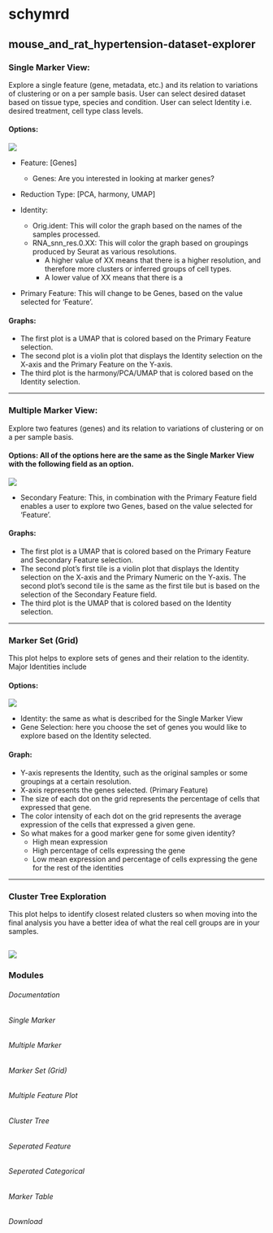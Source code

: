 # schymrd
mouse_and_rat_hypertension-dataset-explorer
---

### Single Marker View:
Explore a single feature (gene, metadata, etc.) and its relation to variations of clustering or on a per sample basis. 
User can select desired dataset based on tissue type, species and condition. User can select Identity i.e. desired treatment, cell type class levels. 

#### Options: 
![](.README_images/single_marker.png)
- Feature: [Genes]
    - Genes: Are you interested in looking at marker genes?

- Reduction Type: [PCA, harmony, UMAP]
- Identity: 
    - Orig.ident: This will color the graph based on the names of the samples processed. 
    - RNA_snn_res.0.XX: This will color the graph based on groupings produced by Seurat as various resolutions.
        - A higher value of XX means that there is a higher resolution, and therefore more clusters or inferred groups of cell types. 
        - A lower value of XX means that there is a 
- Primary Feature: This will change to be Genes, based on the value selected for ‘Feature’.

#### Graphs:
- The first plot is a UMAP that is colored based on the Primary Feature selection. 
- The second plot is a violin plot that displays the Identity selection on the X-axis and the Primary Feature on the Y-axis. 
- The third plot is the harmony/PCA/UMAP that is colored based on the Identity selection. 

---
### Multiple Marker View:
Explore two features (genes) and its relation to variations of clustering or on a per sample basis. 

#### Options: All of the options here are the same as the Single Marker View with the following field as an option.
![](.README_images/double_marker.png)

- Secondary Feature: This, in combination with the Primary Feature field enables a user to explore two Genes, based on the value selected for ‘Feature’.

#### Graphs:
- The first plot is a UMAP that is colored based on the Primary Feature and Secondary Feature selection. 
- The second plot’s first tile is a violin plot that displays the Identity selection on the X-axis and the Primary
Numeric on the Y-axis. The second plot’s second tile is the same as the first tile but is based on the selection of the Secondary Feature field. 
- The third plot is the UMAP that is colored based on the Identity selection. 

---
### Marker Set (Grid)
This plot helps to explore sets of genes and their relation to the identity. Major Identities include  

#### Options:
![](.README_images/marker_set.png)
- Identity: the same as what is described for the Single Marker View
- Gene Selection: here you choose the set of genes you would like to explore based on the Identity selected. 

#### Graph:
- Y-axis represents the Identity, such as the original samples or some groupings at a certain resolution.
- X-axis represents the genes selected. (Primary Feature) 
- The size of each dot on the grid represents the percentage of cells that expressed that gene. 
- The color intensity of each dot on the grid represents the average expression of the cells that expressed a given gene. 
- So what makes for a good marker gene for some given identity?
    - High mean expression
    - High percentage of cells expressing the gene
    - Low mean expression and percentage of cells expressing the gene for the rest of the identities
    

---
### Cluster Tree Exploration
This plot helps to identify closest related clusters so when moving into the final analysis you have a better idea of 
what the real cell groups are in your samples. 

![](.README_images/cluster_tree.png)
---   
### Modules
###### Documentation
###### Single Marker
###### Multiple Marker
###### Marker Set (Grid)
###### Multiple Feature Plot
###### Cluster Tree
###### Seperated Feature
###### Seperated Categorical
###### Marker Table
###### Download


